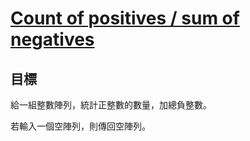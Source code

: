 # [Count of positives / sum of negatives](https://www.codewars.com/kata/count-of-positives-slash-sum-of-negatives/)

## 目標

給一組整數陣列，統計正整數的數量，加總負整數。

若輸入一個空陣列，則傳回空陣列。
